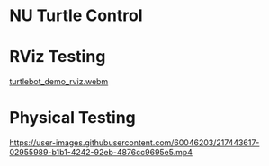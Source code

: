 # NU Turtle Control


# RViz Testing
[turtlebot_demo_rviz.webm](https://user-images.githubusercontent.com/60046203/217444147-a3e86fec-3418-403b-bb29-b6fd29578d91.webm)

# Physical Testing
https://user-images.githubusercontent.com/60046203/217443617-02955989-b1b1-4242-92eb-4876cc9695e5.mp4

